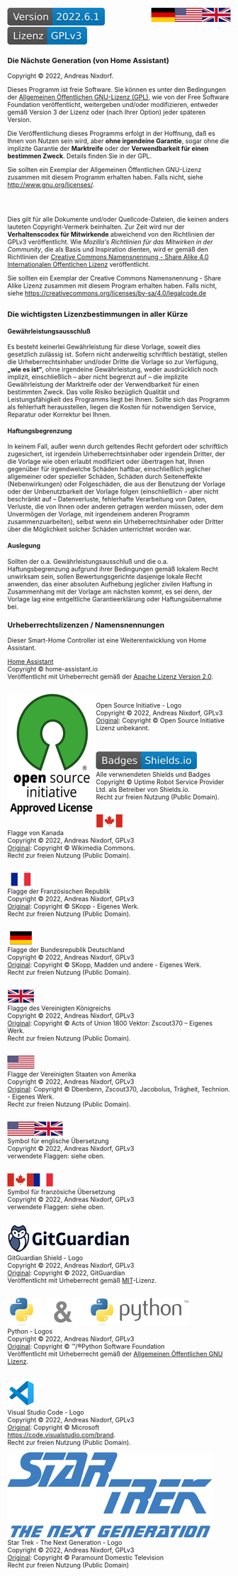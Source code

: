 <a href="COPYRIGHT.en.md"><img src="docs/images/en.svg" valign="top" align="right"/></a>
<a href="COPYRIGHT.de.md"><img src="docs/images/de.svg" valign="top" align="right"/></a>
[![Version][version-badge]][version-url]
[![License][license-badge]][gpl]

### Die Nächste Generation (von Home Assistant)

Copyright © 2022, Andreas Nixdorf.

Dieses Programm ist freie Software. Sie können es unter den
Bedingungen der [Allgemeinen Öffentlichen GNU-Lizenz (GPL)][gpl], wie von der Free
Software Foundation veröffentlicht, weitergeben und/oder
modifizieren, entweder gemäß Version 3 der Lizenz oder (nach
Ihrer Option) jeder späteren Version.

Die Veröffentlichung dieses Programms erfolgt in der Hoffnung,
daß es Ihnen von Nutzen sein wird, aber **ohne irgendeine Garantie**,
sogar ohne die implizite Garantie der **Marktreife** oder der
**Verwendbarkeit für einen bestimmen Zweck**. Details finden Sie in
der GPL.

Sie sollten ein Exemplar der Allgemeinen Öffentlichen GNU-Lizenz zusammen
mit diesem Programm erhalten haben. Falls nicht, siehe <http://www.gnu.org/licenses/>.

##
<br>

Dies gilt für alle Dokumente und/oder Quellcode-Dateien, die keinen anders lauteten Copyright-Vermerk beinhalten. Zur Zeit wird nur der **Verhaltenscodex für Mitwirkende** abweichend von den Richtlinien der GPLv3 veröffentlicht. Wie *Mozilla's Richtlinien für das Mitwirken in der Community*, die als Basis und Inspiration dienten, wird er gemäß den Richtlinien der [Creative Commons Namensnennung - Share Alike 4.0 Internationalen Offentlchen Lizenz][cc-by-sa] veröffentlicht.

Sie sollten ein Exemplar der Creative Commons Namensnennung - Share Alike Lizenz zusammen
mit diesem Program erhalten haben. Falls nicht, 
siehe <https://creativecommons.org/licenses/by-sa/4.0/legalcode.de>

##

### Die wichtigsten Lizenzbestimmungen in aller Kürze

#### Gewährleistungsausschluß

Es besteht keinerlei Gewährleistung für diese Vorlage, soweit dies gesetzlich zulässig ist. Sofern nicht anderweitig schriftlich bestätigt, stellen die Urheberrechtsinhaber und/oder Dritte die Vorlage so zur Verfügung, **„wie es ist“**, ohne irgendeine Gewährleistung, weder ausdrücklich noch implizit, einschließlich – aber nicht begrenzt auf – die implizite Gewährleistung der Marktreife oder der Verwendbarkeit für einen bestimmten Zweck. Das volle Risiko bezüglich Qualität und Leistungsfähigkeit des Programms liegt bei Ihnen. Sollte sich das Programm als fehlerhaft herausstellen, liegen die Kosten für notwendigen Service, Reparatur oder Korrektur bei Ihnen.

#### Haftungsbegrenzung

In keinem Fall, außer wenn durch geltendes Recht gefordert oder schriftlich zugesichert, ist irgendein Urheberrechtsinhaber oder irgendein Dritter, der die Vorlage wie oben erlaubt modifiziert oder übertragen hat, Ihnen gegenüber für irgendwelche Schäden haftbar, einschließlich jeglicher allgemeiner oder spezieller Schäden, Schäden durch Seiteneffekte (Nebenwirkungen) oder Folgeschäden, die aus der Benutzung der Vorlage oder der Unbenutzbarkeit der Vorlage folgen (einschließlich – aber nicht beschränkt auf – Datenverluste, fehlerhafte Verarbeitung von Daten, Verluste, die von Ihnen oder anderen getragen werden müssen, oder dem Unvermögen der Vorlage, mit irgendeinem anderen Programm zusammenzuarbeiten), selbst wenn ein Urheberrechtsinhaber oder Dritter über die Möglichkeit solcher Schäden unterrichtet worden war. 

#### Auslegung

Sollten der o.a. Gewährleistungsausschluß und die o.a. Haftungsbegrenzung aufgrund ihrer Bedingungen gemäß lokalem Recht unwirksam sein, sollen Bewertungsgerichte dasjenige lokale Recht anwenden, das einer absoluten Aufhebung jeglicher zivilen Haftung in Zusammenhang mit der Vorlage am nächsten kommt, es sei denn, der Vorlage lag eine entgeltliche Garantieerklärung oder Haftungsübernahme bei. 

### Urheberrechtslizenzen / Namensnennungen

Dieser Smart-Home Controller ist eine Weiterentwicklung von Home Assistant.

[Home Assistant][project-url]<br/>
Copyright © home-assistant.io<br/>
Veröffentlicht mit Urheberrecht gemäß der [Apache Lizenz Version 2.0][apache].
<br/><br/>

<p ><a href="https://opensource.org/"><img src="docs/images/osi-logo.svg" align="left"/></a></p>
<p><br/>
Open Source Initiative - Logo<br/>
Copyright © 2022, Andreas Nixdorf, GPLv3<br/>
<a href="https://opensource.org/files/OSIApproved_1.png">Original</a>: Copyright © Open Source Initiative<br/>
Lizenz unbekannt.
</p><br/>

[![shields-logo][shields]][shields-url]<br/>
Alle verwnendeten Shields und Badges<br/>
Copyright © Uptime Robot Service Provider Ltd. als Betreiber von Shields.io.<br/>
Recht zur freien Nutzung (Public Domain).
<br/><br/>

[![canada][canada]][ca-url]<br/>
Flagge von Kanada<br/>
Copyright ©  2022, Andreas Nixdorf, GPLv3<br/>
[Original][ca-orig]: Copyright © Wikimedia Commons.<br/>
Recht zur freien Nutzung (Public Domain).
<br/><br/>

[![france][france]][fr-url]<br/>
Flagge der Französischen Republik<br/>
Copyright ©  2022, Andreas Nixdorf, GPLv3<br/>
[Original][fr-orig]: Copyright © SKopp - Eigenes Werk.<br/>
Recht zur freien Nutzung (Public Domain).
<br/><br/>

[![germany][germany]][de-url]<br/>
Flagge der Bundesrepublik Deutschland<br/>
Copyright ©  2022, Andreas Nixdorf, GPLv3<br/>
[Original][de-orig]: Copyright © SKopp, Madden und andere - Eigenes Werk.<br/>
Recht zur freien Nutzung (Public Domain).
<br/><br/>

[![uk][uk]][uk-url]<br/>
Flagge des Vereinigten Königreichs<br/>
Copyright ©  2022, Andreas Nixdorf, GPLv3<br/>
[Original][uk-orig]: Copyright © Acts of Union 1800 Vektor: Zscout370 – Eigenes Werk.<br/>
Recht zur freien Nutzung (Public Domain).
<br/><br/>

[![usa][usa]][usa-url]<br/>
Flagge der Vereinigten Staaten von Amerika<br/>
Copyright ©  2022, Andreas Nixdorf, GPLv3<br/>
[Original][usa-orig]: Copyright © Dbenbenn, Zscout370, Jacobolus, Trägheit, Technion. - Eigenes Werk.<br/>
Recht zur freien Nutzung (Public Domain).
<br/><br/>

[![en][en]][gpl]<br/>
Symbol für englische Übersetzung<br/>
Copyright ©  2022, Andreas Nixdorf, GPLv3<br/>
verwendete Flaggen: siehe oben.
<br/><br/>

[![fr][fr]][gpl]<br/>
Symbol für französiche Übersetzung<br/>
Copyright ©  2022, Andreas Nixdorf, GPLv3<br/>
verwendete Flaggen: siehe oben.
<br/><br/>

[![ggshield][ggshield]][gpl]<br/>
GitGuardian Shield - Logo<br/>
Copyright © 2022, Andreas Nixdorf, GPLv3<br/>
[Original][gg-orig]: Copyright © 2022, GitGuardian<br/>
Veröffentlicht mit Urheberrecht gemäß [MIT][mit]-Lizenz.
<br/><br/>

[![python][python]][python-url][![and][and]][python-url][![python-logo][python-logo]][python-url]<br/>
Python - Logos<br/>
Copyright ©  2022, Andreas Nixdorf, GPLv3<br/>
[Original][python-orig]: Copyright © ™/®Python Software Foundation<br/>
Veröffentlicht mit Urheberrecht gemäß der [Allgemeinen Öffentlichen GNU Lizenz][gpl].
<br/><br/>

[![code][code]][code-url]<br/>
Visual Studio Code - Logo<br/>
Copyright ©  2022, Andreas Nixdorf, GPLv3<br/>
[Original][code-orig]: Copyright © Microsoft<br/>
<https://code.visualstudio.com/brand>.<br/>
 Recht zur freien Nutzung (Public Domain).

[![tng][tng]][tng-url]<br/>
Star Trek - The Next Generation - Logo<br/>
Copyright ©  2022, Andreas Nixdorf, GPLv3<br/>
[Original][tng-orig]: Copyright ©  Paramount Domestic Television<br/>
Recht zur freien Nutzung (Public Domain)

<!-------------------------------------------------------------------------------------------------------------------------------------->

[canada]: docs/images/canada.svg
[france]: docs/images/france.svg
[germany]: docs/images/germany.svg
[uk]: docs/images/uk.svg
[usa]: docs/images/usa.svg

[logo]: images/hassio-icon.png
[project-url]: https://www.home-assistant.io/docs/automation/using_blueprints/

[license-badge]: docs/images/license.de.svg
[gpl]: LICENSE.md
[apache]: docs/License.apache.de.md
[mit]: docs/License.mit.de.md
[cc-by-sa]: docs/License.cc-by-sa.de.md

[version-badge]: docs/images/version.svg
[version-url]: https://github.com/nixe64/Home-Assistant-Blueprint/releases

[shields]: docs/images/shields-logo.svg
[shields-url]: https://uptimerobot.com/terms/

[ca-url]: https://commons.wikimedia.org/w/index.php?curid=32276527
[ca-orig]: https://upload.wikimedia.org/wikipedia/commons/d/d9/Flag_of_Canada_%28Pantone%29.svg
[fr-url]: https://commons.wikimedia.org/w/index.php?curid=343059
[fr-orig]: https://upload.wikimedia.org/wikipedia/commons/c/c3/Flag_of_France.svg
[de-url]: https://commons.wikimedia.org/w/index.php?curid=343071
[de-orig]: https://upload.wikimedia.org/wikipedia/commons/b/ba/Flag_of_Germany.svg
[uk-url]: https://commons.wikimedia.org/w/index.php?curid=347935
[uk-orig]: https://upload.wikimedia.org/wikipedia/commons/a/ae/Flag_of_the_United_Kingdom.svg
[usa-url]: https://commons.wikimedia.org/w/index.php?curid=318418
[usa-orig]: https://upload.wikimedia.org/wikipedia/commons/a/a4/Flag_of_the_United_States.svg
[en]: docs/images/en.svg
[fr]: docs/images/fr.svg

[osi]: docs/images/osi-logo.svg
[osi-url]: https://opensource.org/
[osi-orig]: https://opensource.org/files/OSIApproved_1.png
[and]: docs/images/and.svg
[python]: docs/images/python.svg
[python-logo]: docs/images/python-logo.svg
[python-url]: https://commons.wikimedia.org/w/index.php?curid=34991637
[python-orig]: https://www.python.org/static/community_logos/python-logo-inkscape.svg
[ggshield]: docs/images/gg-logo.svg
[gg-orig]: https://cdn.jsdelivr.net/gh/gitguardian/ggshield/doc/logo.svg
[code]: docs/images/vscode.svg
[code-url]: https://commons.wikimedia.org/w/index.php?curid=79495290
[code-orig]: https://upload.wikimedia.org/wikipedia/commons/9/9a/Visual_Studio_Code_1.35_icon.svg
[tng]: docs/images/star-trek-logo.svg
[tng-url]: https://commons.wikimedia.org/wiki/File:Star_Trek_The_Next_Generation_Logo.svg
[tng-orig]: https://upload.wikimedia.org/wikipedia/commons/1/15/Star_Trek_The_Next_Generation_Logo.svg


